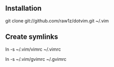 Installation
------------

  git clone git://github.com/raw1z/dotvim.git ~/.vim

Create symlinks
---------------

  ln -s ~/.vim/vimrc ~/.vimrc

  ln -s ~/.vim/gvimrc ~/.gvimrc
